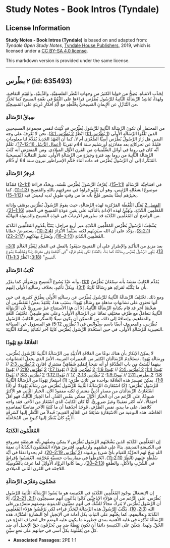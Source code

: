 # Study Notes - Book Intros (Tyndale)

## License Information

**Study Notes - Book Intros (Tyndale)** is based on and adapted from: _Tyndale Open Study Notes_, [Tyndale House Publishers](https://tyndaleopenresources.com/), 2019, which is licensed under a [CC BY-SA 4.0 license](https://creativecommons.org/licenses/by-sa/4.0/legalcode.en).

This markdown version is provided under the same license.



--------------------------------

## ٢ بطْرس (id: 635493)

لِجَذْبِ الانتباهِ، يَضِجٌّ من حَولِنا الكثيرُ من وجهاتِ النَّظَر الفلسفِيَّةِ، والدِّينيَّةِ، والقِيَمِ الثقافيةِ. ولهذا، تُناشِدُ الرِّسَالَةُ الثَّانِيةُ للرَّسُول بُطْرُس قراءَها على النُّمُوِّ في نعْمَةِ المسيح كما تُحَذِّرُ من التَّنَازُلِ عن الإِيمانِ المَسِيحيِّ بِخْلْطِهِ مع أيَّةِ أفكارٍ غَرِيبَةٍ على المَسِيحِيَّةِ.

### سِياقُ الرِّسَالَةِ

من المحتملِ أن تكونَ الرِّسَالَةَ الثَّانِيةَ للرَّسُول بُطْرُس قد كُتِبَتْ لنفسِ مجموعةِ المسيحيين الذين تَلَقُّوا الرِّسَالَةِ الأًولَى ([1 بُطْرُس 1:1](https://ref.ly/1Pet1:1)؛ انْظُرْ [2 بُطْرُس 3:1](https://ref.ly/2Pet3:1)). نحن لا نَعْرِفُ على وجه اليقين هل زَارَ الرَّسُولُ بُطْرُس آسِيَّا الصُّغْرَى أم لا، كما أن العَهْدَ الجَدِيدَ يُقَدِّمُ لنا معلوماتٍ قليلةً عن تحركاتِهِ بعد مغادَرَتِهِ أورشليم سنة 44م تقريبًا ([أعمال الرُّسُل 12:16–17](https://ref.ly/Acts12:16-Acts12:17)). نَعْلَمُ أنَّه كان في روما في أوائلِ السِّتِّينياتِ من القرنِ الأوَّل الميلادي. ومن المفترَضِ أنه كَتَبَ الرِّسَالَةَ الثَّانِيةَ من روما بعد فترةٍ وجيزَةٍ من الرِّسَالَةِ الأُولَى. تشيرُ التقاليدُ المسيحيةُ المُبَكِّرةُ إلى أن الرَّسُولُ بُطْرُس قد مات أثناء حُكْمِ الإمبراطور نيرون سنة 64 أو 65م.

### مُوجَزُ الرِّسَالَةِ

في افتتاحِيَّة الرِّسَالَةِ ([1:1–15](https://ref.ly/2Pet1:1-2Pet1:15))، يُعَرِّفُ الرَّسُولُ بُطْرُس نفْسَه، ويحَدِّد قراءَهُ ([1:1–2](https://ref.ly/2Pet1:1-2Pet1:2)) مُقَدِّمًا موضوعَ انشغَالِهِ الرَّئيس، وهو أن يَنْمُو قراؤهُ في معرِفَتِهِم باللهِ والمَسِيحِ ([1:3–11](https://ref.ly/2Pet1:3-2Pet1:11)). كما يخبِرُهم أيضًا بشعور مُلِحٍّ بأنه ما من وقتٍ طويلٍ لديه ليعيش فيه ([1:12–15](https://ref.ly/2Pet1:12-2Pet1:15)).

[الفصل 2](https://ref.ly/2Pet2:1-2Pet2:22) يُمَثِّل النُّقْطَة المَرْكزية لهذه الرِّسَالَةِ، حيث يقومُ الرَّسُولُ بُطْرُس بوصْفِ وإدانة المُعَلِّمِين الكَذَبَةِ. ويُهَيِّئُ لهذه الإدانةِ بالتأكيد على يقينِ عودَةِ المَسِيحِ في المجدِ ([1:16–21](https://ref.ly/2Pet1:16-2Pet1:21)). من الواضحِ أن المُعَلِّمِين الكَذَبَةِ قد ساورهم الارتيابُ في عَودَةِ المَسِيح والدينونَةِ النهائيَّةِ.

يَشْجُبُ الرَّسُولُ بُطْرُس المُعَلِّمِين الكَذَبَةِ عبر أربعِ مراحل: يَتَنَبَّأ بِقُدُومِ المُعَلِّمِين الكَذَبَةِ ([2:1–3](https://ref.ly/2Pet2:1-2Pet2:3))، يؤكِّد على أن الله سيَدِينُهم لكنه سَيُنْقِذُ الأَبْرَارَ ([2:4–10](https://ref.ly/2Pet2:4-2Pet2:10))، يستعرضُ خطايا المُعَلِّمِين الكَذَبَةِ ([2:10–16](https://ref.ly/2Pet2:10-2Pet2:16)), ويُصَرِّحُ بهلاكِهِم ([2:17–22](https://ref.ly/2Pet2:17-2Pet2:22)).

بعد مزيدٍ من التأكيدِ والإصْرارِ على أن المَسِيح سَيَعُودُ بالفعلِ في المَجْدِ لِيُغَيِّرَ العَالَمَ ([3:1–13](https://ref.ly/2Pet3:1-2Pet3:13))، يُنْهٍي الرَّسُولُ بُطْرُس رِسَالَتَهُ كما بَدَأَ، بالصَّلاةِ لكي يَنْمُو قراؤه "فِي ٱلنِّعْمَةِ وَفِي مَعْرِفَةِ رَبِّنَا وَمُخَلِّصِنَا يَسُوعَ ٱلْمَسِيحِ" ([3:18](https://ref.ly/2Pet3:18)؛ انْظُرْ [1:3–11](https://ref.ly/2Pet1:3-2Pet1:11)).

### كَاتِبُ الرِّسَالَةِ

يُقَدِّم الكاتِبُ نفسَهُ بأنه سِمْعَانُ بُطْرُسُ ([1:1](https://ref.ly/2Pet1:1))، وأنه عَبْدُ يَسُوعَ ٱلْمَسِيحِ وَرَسُولُهُ. كما يقرِّر بأن ما يَكْتُبُه لقرائِهِ هو رِسَالَةٌ ثَانِيَةٌ ([3:1](https://ref.ly/2Pet3:1)). وبكلِّ تأكيدٍ، بخلاف رسالَتِهِ الأُولَى إليهم.

ومع ذلك، تَخْتَلِفُ الرِّسَالَةُ الثَّانِيةُ للرَّسُول بُطْرُس عن رسالَتِهِ الأُولَى بِطُرُقٍ كثيرةٍ، في حين أنها تحتوي على تشابهاتٍ مذهلةٍ مع رِسَالَةِ يَهُوذَا. بسَبَبِ هذا، يَعْتَقِدُ بعضُ المُفَسِّرِين أن شخْصًا آخر قد قام بكتابةِ الرِّسَالَةُ الثَّانِيةُ. إلا أن هذا الاستنتاج غيرُ ضروريٌّ لأن الرِّسَالَةَ الثَّانِيةُ تتعامَلُ مع ظَرْفٍ مختَلِفٍ تمامًا عن الرِّسَالَةِ الأُولَى؛ وعلى نحوٍ طبيعِيٍّ، تَخْتَلِفُ اللُّغَةِ والمفاهيم. وإضافَةً إلى ذلك، من الممكِنِ أن يكون سِيلَا (السكرتير الكاتِبُ للرَّسُول بُطْرُس، والمعروف أيضًا باسم سِلْوانُس في [1 بُطْرُس 5:12](https://ref.ly/1Pet5:12)) هو المسؤول عن الصياغة التعبيرية للرِّسَالَةِ الأُولَى، في حين استَخْدَمَ الرَّسُول بُطْرُس كاتِبًا آخر لكتابَةِ رسالَتَهُ الثَّانِيَةَ.

### العَلَاقَةُ مَعَ يَهُوذَا

لا يمكِنُ الإنكارُ بأن هناك نوعًا من العَلاقَةِ الأَدَبِيَّةِ بين الرِّسَالَةُ الثَّانِيةُ للرَّسُول بُطْرُس، ورِسَالَةِ يَهُوذَا. تستَخْدِمُ الرِّسَالَتان الكثير من التعبيراتِ الغريبة، الأمرُ الذي يجعلُ التشابهاتِ بينهما لَيْسَتْ من بابِ الصُّدْفَةِ أو أنه نتيجةٌ لتقليدٍ شَفَاهِيٍّ مشتركٍ (قارن [2 بُطْرُس 2:3](https://ref.ly/2Pet2:3) // [يَهُوذَا 1:4](https://ref.ly/Jude1:4)؛ [2 بُطْرُس 2:4](https://ref.ly/2Pet2:4) // [يَهُوذَا 1:6](https://ref.ly/Jude1:6)؛ [2](https://ref.ly/2Pet2:6) [بُطْرُس](https://ref.ly/2Pet2:3) [2:6](https://ref.ly/2Pet2:6) // [يَهُوذَا 1:7](https://ref.ly/Jude1:7)؛ [2](https://ref.ly/2Pet2:10) [بُطْرُس](https://ref.ly/2Pet2:3) [2:10](https://ref.ly/2Pet2:10) // [يَهُوذَا 1:8](https://ref.ly/Jude1:8)؛ [2 بطْرس 2:11](https://ref.ly/2Pet2:11) // [يَهوذَا 1:9](https://ref.ly/Jude1:9)؛ [2](https://ref.ly/2Pet2:13) [بُطْرُس](https://ref.ly/2Pet2:3) [2:13](https://ref.ly/2Pet2:13)، [17](https://ref.ly/2Pet2:17) // [يَهُوذَا 1:12](https://ref.ly/Jude1:12)؛ [2](https://ref.ly/2Pet3:3) [بُطْرُس](https://ref.ly/2Pet2:3) [3:3](https://ref.ly/2Pet3:3) // [يَهُوذَا 1:8](https://ref.ly/Jude1:8)). يمكِنُ تفسيرُ هذه العَلاقَةَ بواحدة من ثلاثِ طُرُقٍ: (1\) استعارَ يَهُوذَا من الرِّسَالَةُ الثَّانِيةُ للرَّسُول بُطْرُس؛ (2\) اسْتَعَارَتْ الرِّسَالَةُ الثَّانِيةُ للرَّسُول بُطْرُس من رِسَالَة يَهُوذَا؛ أو (3\) اسْتَعَارَتْ الرِّسَالَتان من مصدَرٍ أَدَبِيٍّ مشتركٍ لكنه مفقودٌ الآن. الخيار الثَّانِي هو الأكثرُ شيوعًا، على الرُّغم من أن الخيارَ الأوَّلَ ممكن بنفْسِ القَدْرِ. أما الخِيارُ الثَّالِثُ فهو أقلُّ احتِمَالًا، لأنه أكثر تعقيدًا وغيرُ ضروريٌّ. أيًا كان الكاتِبُ الذي اسْتَعَارَ من الآخر، فقد واجه كلاهما، على ما يبدو، نفس الظَّرْفِ، فَوجَدَ أحدُهما أن ما كَتَبَهُ الآخر مناسبًا لمقاصدِهِ الخَاصَّة. هذه النوعية من الاسْتِعَارَةِ شائِعَةٌ في العَالَمِ القدِيمِ؛ فَبدلاً من النَّظَرِ إليها كَسَرِقَةٍ أَدَبِيَّةٍ كانَ يُنْظَرُ إليها كنوعٍ من المُجَامَلَةِ.

### **المُعَلِّمُون الكَذَبَةُ**

إن المُعَلِّمِين الكَذَبَةِ الذين يَشْجُبُهم الرَّسُول بُطْرُس لا يمكن وصفُهم بأيَّة هرطقَةٍ معروفةٍ في الكنيسَةِ القديمَةِ. بناءً على فسْقِهِم وارتيابهم، افترضَ هؤلاء المُعَلِّمُون الكَذَبَةُ أن نعمَةَ اللهِ تبيحُ لهم الحرِّيَّةَ للقيامِ بأيِّ شيءٍ يرغبونه ([2 بُطْرُس 2:19–20](https://ref.ly/2Pet2:19-2Pet2:20)). لم يجدوا نفعًا في أيَّة سُلْطَةٍ عليهم (انْظُرْ [2:10–11](https://ref.ly/2Pet2:10-2Pet2:11)). انْخَرَطُوا في ممارسات جنسيَّةٍ مُحَرَّمَة، انْغَمَسُوا بإفراطٍ في الشُّرْبِ والأَكلِ، والطَّمَعِ ([2:13–20](https://ref.ly/2Pet2:13-2Pet2:20)). ربما كانوا الروَّاد الأوائِلَ لما عرِفَ بالغُنُوسِيَّة اللاحِقَة في القَرن الثاني الميلادي.

### مَضْمُون ومَغْزَى الرِّسَالَةِ

إن الإنشغالَ بوجُودِ المُعَلِّمِين الكَذَبَةِ في الكنيسة هو ما يَسُودُ الرِّسَالَةَ الثَّانِيةَ للرَّسُول بُطْرُس. على الرُّغم من أن هؤلاء الإباحِيِّين كانُوا يَدَّعُون أنهم مسيحِيُّون ([2:1،](https://ref.ly/2Pet2:1) [21–22](https://ref.ly/2Pet2:21-2Pet2:22))، إلا أن الرَّسُول بُطْرُس لا يَتركُ مجالًا للشَّكِّ في أنهم معيَّنُون للدينونةِ بوصفهم متمرِّدِين على الله ([2:3](https://ref.ly/2Pet2:3)، [10](https://ref.ly/2Pet2:10)). يَكْتُبُ الرَّسُولُ هذه الرِّسَالَةَ ليُحَذِّرَ قراءه لكي يَرْفُضُوا هؤلاء المُعَلِّمِين الكَذَبَةَ وتعاليمهم، كما يحُثُّهم على الثباتِ بكل أمانة في الإنجيلِ أيْ البشارةِ السَّارَّة. هذه الرِّسَالَةُ تَذْكِرَة في غاية الأهمية بمدى خطورة ما يكون عليه الوضع حال انحرافِ المَرْءِ عن الحّقِّ. ولهذا، يَتَعَيَّنُ على الكنيسةِ دائمًا أن تكونَ يَقِظَةً ضد من يُحَرِّفُون حَقَّ الإنجيل أي ضد كلِّ من يُمَثِّلُونهُ بكلِّ أسى في حياتهم على نحوٍ سيِّئٍ.

* **Associated Passages:** 2PE 1:1

